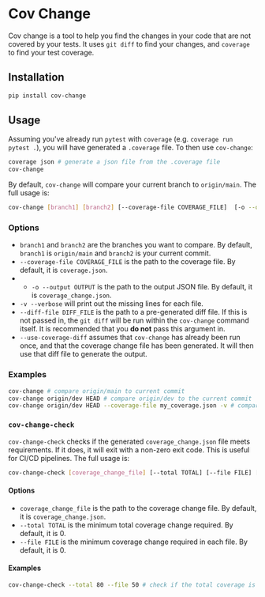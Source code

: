 # Cov Change
Cov change is a tool to help you find the changes in your code that are not covered by your tests. It uses `git diff` to find your changes, and `coverage` to find your test coverage.

## Installation
```bash
pip install cov-change
```

## Usage
Assuming you've already run `pytest` with `coverage` (e.g. `coverage run pytest .`), you will have generated a `.coverage` file. To then use `cov-change`:

```bash
coverage json # generate a json file from the .coverage file
cov-change
```
By default, `cov-change` will compare your current branch to `origin/main`. The full usage is:

```bash
cov-change [branch1] [branch2] [--coverage-file COVERAGE_FILE]  [-o --output OUTPUT] [-v --verbose] [--diff-file DIFF_FILE] [--use-coverage-diff] [-h --help]
```

### Options
- `branch1` and `branch2` are the branches you want to compare. By default, `branch1` is `origin/main` and `branch2` is your current commit.
- `--coverage-file COVERAGE_FILE` is the path to the coverage file. By default, it is `coverage.json`.
- - `-o --output OUTPUT` is the path to the output JSON file. By default, it is `coverage_change.json`.
- `-v --verbose` will print out the missing lines for each file.
- `--diff-file DIFF_FILE` is the path to a pre-generated diff file. If this is not passed in, the `git diff` will be run within the `cov-change` command itself. It is recommended that you **do not** pass this argument in.
- `--use-coverage-diff` assumes that `cov-change` has already been run once, and that the coverage change file has been generated. It will then use that diff file to generate the output.

### Examples
```bash
cov-change # compare origin/main to current commit
cov-change origin/dev HEAD # compare origin/dev to the current commit
cov-change origin/dev HEAD --coverage-file my_coverage.json -v # compare origin/dev to the current commit, using my_coverage.json as the coverage file and printing out the missing lines
```

### `cov-change-check`
`cov-change-check` checks if the generated `coverage_change.json` file meets requirements. If it does, it will exit with a non-zero exit code. This is useful for CI/CD pipelines. The full usage is:
```bash
cov-change-check [coverage_change_file] [--total TOTAL] [--file FILE] [-h --help]
```

#### Options
- `coverage_change_file` is the path to the coverage change file. By default, it is `coverage_change.json`.
- `--total TOTAL` is the minimum total coverage change required. By default, it is 0.
- `--file FILE` is the minimum coverage change required in each file. By default, it is 0.

#### Examples
```bash
cov-change-check --total 80 --file 50 # check if the total coverage is at least 80%, and if each file has at least 50% coverage
```
